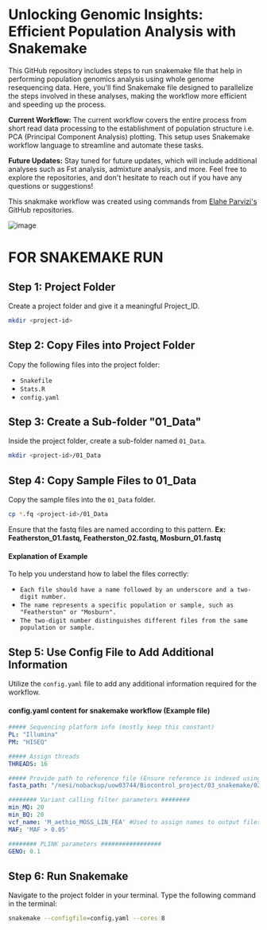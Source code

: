 # Unlocking Genomic Insights: Efficient Population Analysis with Snakemake

This GitHub repository includes steps to run snakemake file that help in performing population genomics analysis using whole genome resequencing data. Here, you'll find Snakemake file designed to parallelize the steps involved in these analyses, making the workflow more efficient and speeding up the process.

**Current Workflow:**
The current workflow covers the entire process from short read data processing to the establishment of population structure i.e. PCA (Principal Component Analysis) plotting. This setup uses Snakemake workflow language to streamline and automate these tasks.

**Future Updates:**
Stay tuned for future updates, which will include additional analyses such as Fst analysis, admixture analysis, and more.
Feel free to explore the repositories, and don't hesitate to reach out if you have any questions or suggestions!

This snakmake workflow was created using commands from [Elahe Parvizi's](https://github.com/Elahep) GitHub repositories. 

![image](https://github.com/meeranhussain/Population_genomics_analysis/assets/40800675/26de3f9c-b8c4-4b46-95a1-fd495d22d0cf)


# FOR SNAKEMAKE RUN
## Step 1: Project Folder
Create a project folder and give it a meaningful Project_ID.
```bash
mkdir <project-id>
```
## Step 2: Copy Files into Project Folder
Copy the following files into the project folder:
- `Snakefile`
- `Stats.R`
- `config.yaml`

## Step 3: Create a Sub-folder "01_Data"
Inside the project folder, create a sub-folder named `01_Data`.
```bash
mkdir <project-id>/01_Data
```
## Step 4: Copy Sample Files to 01_Data
Copy the sample files into the `01_Data` folder. 
```bash
cp *.fq <project-id>/01_Data
```
Ensure that the fastq files are named according to this pattern. **Ex: Featherston_01.fastq, Featherston_02.fastq, Mosburn_01.fastq**
#### Explanation of Example
To help you understand how to label the files correctly:
- `Each file should have a name followed by an underscore and a two-digit number.`
- `The name represents a specific population or sample, such as "Featherston" or "Mosburn".`
- `The two-digit number distinguishes different files from the same population or sample.`

## Step 5: Use Config File to Add Additional Information
Utilize the `config.yaml` file to add any additional information required for the workflow.
#### config.yaml content for snakemake workflow (Example file)

```yaml
##### Sequencing platform info (mostly keep this constant)
PL: "Illumina"
PM: "HISEQ"

##### Assign threads 
THREADS: 16

##### Provide path to reference file (Ensure reference is indexed using BWA index command and available in path provided)
fasta_path: "/nesi/nobackup/uow03744/Biocontrol_project/03_snakemake/02_reference/01_maethiopoides_IR/Maeth_IR_genomic.fasta"

######## Variant calling filter parameters ########
min_MQ: 20
min_BQ: 20
vcf_name: 'M_aethio_MOSS_LIN_FEA' #Used to assign names to output files generated in most steps
MAF: 'MAF > 0.05'

######## PLINK parameters #################
GENO: 0.1
```

## Step 6: Run Snakemake
Navigate to the project folder in your terminal.
Type the following command in the terminal:
```bash
snakemake --configfile=config.yaml --cores 8 
```
